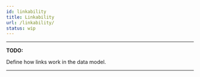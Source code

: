 ```yaml
---
id: linkability
title: Linkability
url: /linkability/
status: wip
---
```


***
**TODO:**

Define how links work in the data model.
***


